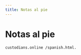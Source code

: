 ```yaml
---
title: Notas al pie
---
```


# Notas al pie

    custodians.online /spanish.html.

[^2]: Hemos pensado en estas prácticas como transversalización, basado en el criterio de la ONU sobre *gender mainstream.*


    https://www.theguardian.com/sustainable-business/blog/buen-vivir-philosophy-south-america-eduardo-gudynas

[^4]: El resentimiento de clase es, por ejemplo, la envidia que te produce tener que usar transporte público todos los días y estar expuesta a asaltos mientras que la persona de al lado, o de la otra colonia, viaja con chofer privado en un automóvil particular.


[^6]: A ello habría que sumar el problema del deseo, pensar en los desarrollos cibernéticos de las economías libidinales o economías del deseo.





[^11]: (añadir de conspiradores y cómplices)

[^12]: Toda mercancía, en la medida en que produce al sujeto como un objeto del valor de cambio de la mercancía, también produce entre sujetos una relación de objetificación. Esta forma alienada, instrumental, de comprender a la otra persona se reproduce en su comprensión de "lo real". Es decir, que también produce una idea sobre la naturaleza. De ahí que el capitalismo no produzca otra cosa que hostilidad y desgaste, espacios inhóspitos, pues no concibe al mundo como otro sino como instrumento.


[^14]: De cierto modo, que el capitalismo se presente actualmente en su mayor apogeo a través de la industria farmacopornográfica (régimen toxicológico y semiótico-técnico), reproduce una concepción de la subjetividad como no castrable, cuyo horizonte parece ser el de autómatas dependientes del *soma* de Huxley, personas discapacitadas, incapaces de habitar, de subsistir autónomamente.



    *pornhub.com/insights/category/stats*

[^17]: Es decir, la enfermedad de la impotencia, del cuerpo enfermo, pauperizado, envenenado por las bombas mediáticas que producen la comida rápida o chatarra como lo deseable, como el lugar a donde gastar el salario. Se trata de un régimen alimenticio de productos vacíos, compuestos de harinas, grasas, azúcares y otras sustancias que funcionan bajo el mismo principio de estimulación-malestar y que producen serios daños al cuerpo a largo plazo. El paradigma mercantil de la comida en tiempos del Imperio.

[^18]: Que dan forma a la cultura popular y al espectador televisivo en un circuito que lo posiciona como ente pasivo sentado en un sillón consumiendo comida chatarra.

[^19]: Hemos utilizado la palabra raza para referirnos al discurso de raza, una ideología biologicista que sirve a los patriarcas blancos para justificar la opresión a grupos étnicos o a cualquier forma de vida no-blanca.

[^20]: Estas condiciones son los agenciamientos, dispositivos y códigos que permiten su existencia.

[^21]: Desarrollar\*

[^22]: Definir disonancia cognitiva

[^23]: Entendemos, sin embargo, que hay problemas importantes cuando pensamos en proyectos que son intensivos en capital, como grandes obras de infraestructura o complejas investigaciones médicas. También se trata de acelerar los procesos de democratización y de FLOS dentro de la estructura de las corporaciones, que hoy en día, son reinos con el todopoderoso CEO (Chief Executive Officer o director general) gobierna sobre todos sus súbditos a través del salario.

[^24]: Un ejemplo de esto serían los incentivos a proyectos antimonopólicos, protocolos y librerías de acceso público para que cualquiera pueda entrar a la economía formal y tener acceso a servicios de calidad por parte del Estado.

[^25]: El mejor remedio para los fascistas de sonrisa cínica y espíritu perverso es molerlos a palos. Pero nos conformamos con que sean expulsados.

[^26]: Un ejemplo del crecimiento rizomático de una organización es la nevería mexicana La Michoacana.

[^27]: Traducido con deepl.com/translator desde github.com/ParticipatoryOrgs/Participatory-Organizations-Overview-and-Taxonomy
